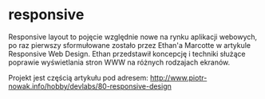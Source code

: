 responsive
==========
Responsive layout to pojęcie względnie nowe na rynku aplikacji webowych, po raz pierwszy sformułowane zostało przez Ethan'a Marcotte w artykule Responsive Web Design. Ethan przedstawił koncepcję i techniki służące poprawie wyświetlania stron WWW na różnych rodzajach ekranów. 

Projekt jest częścią artykułu pod adresem: http://www.piotr-nowak.info/hobby/devlabs/80-responsive-design
